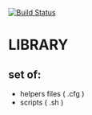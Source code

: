 [![Build Status](https://travis-ci.org/brownman/LIBRARY.svg?branch=develop)](https://travis-ci.org/brownman/LIBRARY)

LIBRARY
==
set of:
------
- helpers files ( .cfg )
- scripts ( .sh )
